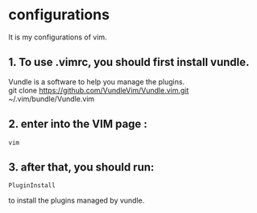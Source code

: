 # configurations
It is my configurations of vim.

## 1. To use .vimrc, you should first install vundle.
Vundle is a software to help you manage the plugins.  
	git clone https://github.com/VundleVim/Vundle.vim.git ~/.vim/bundle/Vundle.vim

## 2. enter into the VIM page :  
	vim  

## 3. after that, you should run:  

	PluginInstall  
to install the plugins managed by vundle. 
